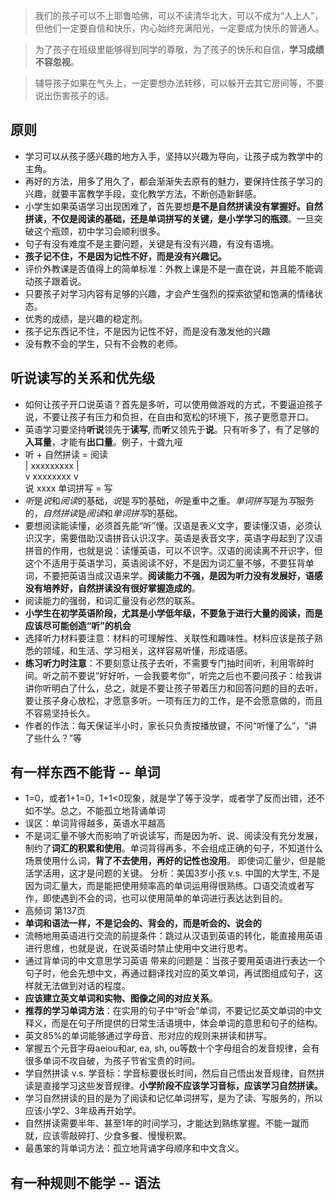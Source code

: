 
> 我们的孩子可以不上耶鲁哈佛，可以不读清华北大，可以不成为“人上人”，但他们一定要自信和快乐，内心始终充满阳光，一定要成为快乐的普通人。

> 为了孩子在班级里能够得到同学的尊敬，为了孩子的快乐和自信，**学习成绩不容忽视**。

> 辅导孩子如果在气头上，一定要想办法转移，可以躲开去其它房间等，不要说出伤害孩子的话。

## 原则
- 学习可以从孩子感兴趣的地方入手，坚持以兴趣为导向，让孩子成为教学中的主角。
- 再好的方法，用多了用久了，都会渐渐失去原有的魅力，要保持住孩子学习的兴趣，就要丰富教学手段，变化教学方法，不断创造新鲜感。
- 小学生如果英语学习出现困难了，首先要想**是不是自然拼读没有掌握好。自然拼读，不仅是阅读的基础，还是单词拼写的关键，是小学学习的瓶颈**。一旦突破这个瓶颈，初中学习会顺利很多。
- 句子有没有难度不是主要问题，关键是有没有兴趣，有没有语境。
- **孩子记不住，不是因为记性不好，而是没有兴趣记。**
- 评价外教课是否值得上的简单标准：外教上课是不是一直在说，并且能不能调动孩子跟着说。
- 只要孩子对学习内容有足够的兴趣，才会产生强烈的探索欲望和饱满的情绪状态。
- 优秀的成绩，是兴趣的稳定剂。
- 孩子记东西记不住，不是因为记性不好，而是没有激发他的兴趣
- 没有教不会的学生，只有不会教的老师。

## 听说读写的关系和优先级
- 如何让孩子开口说英语？首先是多听，可以使用做游戏的方式，不要逼迫孩子说，不要让孩子有压力和负担，在自由和宽松的环境下，孩子更愿意开口。
- 英语学习要坚持**听说**领先于**读写**, 而**听**又领先于**说**。只有听多了，有了足够的**入耳量**，才能有**出口量**。例子，十聋九哑
- 听 + 自然拼读 = 阅读  
  | xxxxxxxxx |  
  v xxxxxxxx v  
  说 xxxx 单词拼写 = 写 
- *听*是*说*和*阅读*的基础，*说*是*写*的基础，*听*是重中之重。*单词拼写*是为*写*服务的，*自然拼读*是*阅读*和*单词拼写*的基础。
- 要想阅读能读懂，必须首先能“听”懂。汉语是表义文字，要读懂汉语，必须认识汉字，需要借助汉语拼音认识汉字。英语是表音文字，英语字母起到了汉语拼音的作用，也就是说：读懂英语，可以不识字。汉语的阅读离不开识字，但这个不适用于英语学习，英语阅读不好，不是因为词汇量不够，不要狂背单词，不要把英语当成汉语来学。**阅读能力不强，是因为听力没有发展好，语感没有培养好，自然拼读没有很好掌握造成的**。
- 阅读能力的强弱，和词汇量没有必然的联系。
- **小学生在初学英语阶段，尤其是小学低年级，不要急于进行大量的阅读，而是应该尽可能创造“听”的机会**
- 选择听力材料要注意：材料的可理解性、关联性和趣味性。材料应该是孩子熟悉的领域，和生活、学习相关，这样容易听懂，形成语感。
- **练习听力时注意**：不要刻意让孩子去听，不需要专门抽时间听，利用零碎时间。听之前不要说“好好听，一会我要考你”，听完之后也不要问孩子：给我讲讲你听明白了什么，总之，就是不要让孩子带着压力和回答问题的目的去听，要让孩子身心放松，才愿意多听。一项有压力的工作，是不会愿意做的，而且不容易坚持长久。
- 作者的作法：每天保证半小时，家长只负责按播放键，不问“听懂了么”，“讲了些什么？”等

## 有一样东西不能背 -- 单词 
- 1=0，或者1+1=0，1+1<0现象，就是学了等于没学，或者学了反而出错，还不如不学。总之，不能孤立地背诵单词
- 误区：单词背得越多，英语水平越高
- 不是词汇量不够大而影响了听说读写，而是因为听、说、阅读没有充分发展，制约了**词汇的积累和使用**。单词背得再多，不会组成正确的句子，不知道什么场景使用什么词，**背了不去使用，再好的记性也没用**。 即使词汇量少，但是能活学活用，这才是问题的关键。 分析：美国3岁小孩 v.s. 中国的大学生, 不是因为词汇量大，而是能把使用频率高的单词运用得很熟练。口语交流或者写作，即使遇到不会的词，也可以使用简单的单词进行表达达到目的。
- 高频词 第137页
- **单词和语法一样，不是记会的、背会的，而是听会的、说会的**
- 流畅地用英语进行交流的前提条件：跳过从汉语到英语的转化，能直接用英语进行思维，也就是说，在说英语时禁止使用中文进行思考。
- 通过背单词的中文意思学习英语 带来的问题是：当孩子要用英语进行表达一个句子时，他会先想中文，再通过翻译找对应的英文单词，再试图组成句子，这样就无法做到对话的程度。
- **应该建立英文单词和实物、图像之间的对应关系**。
- **推荐的学习单词方法**：在实用的句子中“听会”单词，不要记忆英文单词的中文释义，而是在句子所提供的日常生活语境中，体会单词的意思和句子的结构。
- 英文85%的单词能够通过字母音、形对应的规则来拼读和拼写。
- 掌握五个元音字母aeiou和ar, ea, sh, ou等数十个字母组合的发音规律，会有很多单词不攻自破，为孩子节省宝贵的时间。
- 学自然拼读 v.s. 学音标：学音标要很长时间，然后自己悟出发音规律，自然拼读是直接学习这些发音规律。**小学阶段不应该学习音标，应该学习自然拼读。**
- 学习自然拼读的目的是为了阅读和记忆单词拼写，是为了读、写服务的，所以应该小学2、3年级再开始学。
- 自然拼读需要半年、甚至1年的时间学习，才能达到熟练掌握。不能一蹴而就，应该零敲碎打、少食多餐、慢慢积累。
- 最愚笨的背单词方法：孤立地背诵字母顺序和中文含义。

## 有一种规则不能学 -- 语法





